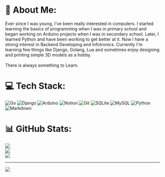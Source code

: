 # 💫 About Me:
Ever since I was young, I've been really interested in computers. I started learning the basics of programming when I was in primary school and began working on Arduino projects when I was in secondary school. Later, I learned Python and have been working to get better at it. Now I have a strong interest in Backend Developing and Infotronics. Currently I'm learning few things like Django, Golang, Lua and sometimes enjoy designing and printing simple 3D models as a hobby.
<br><br>
There is always something to Learn.

# 💻 Tech Stack:
![Go](https://img.shields.io/badge/go-%2300ADD8.svg?style=for-the-badge&logo=go&logoColor=white) ![Django](https://img.shields.io/badge/django-%23092E20.svg?style=for-the-badge&logo=django&logoColor=white) ![Arduino](https://img.shields.io/badge/-Arduino-00979D?style=for-the-badge&logo=Arduino&logoColor=white) ![Notion](https://img.shields.io/badge/Notion-%23000000.svg?style=for-the-badge&logo=notion&logoColor=white) ![Git](https://img.shields.io/badge/git-%23F05033.svg?style=for-the-badge&logo=git&logoColor=white) ![SQLite](https://img.shields.io/badge/sqlite-%2307405e.svg?style=for-the-badge&logo=sqlite&logoColor=white) ![MySQL](https://img.shields.io/badge/mysql-4479A1.svg?style=for-the-badge&logo=mysql&logoColor=white) ![Python](https://img.shields.io/badge/python-3670A0?style=for-the-badge&logo=python&logoColor=ffdd54) ![Markdown](https://img.shields.io/badge/markdown-%23000000.svg?style=for-the-badge&logo=markdown&logoColor=white)
# 📊 GitHub Stats:
![](https://github-readme-stats.vercel.app/api?username=oemeRsak&theme=transparent&hide_border=false&include_all_commits=true&count_private=true)<br/>
![](https://nirzak-streak-stats.vercel.app/?user=oemeRsak&theme=transparent&hide_border=false)<br/>
![](https://github-readme-stats.vercel.app/api/top-langs/?username=oemeRsak&theme=transparent&hide_border=false&include_all_commits=true&count_private=true&layout=compact&hide=html)

---
![](https://komarev.com/ghpvc/?username=oemeRsak&style=for-the-badge)

<!-- Proudly created with GPRM ( https://gprm.itsvg.in ) -->
